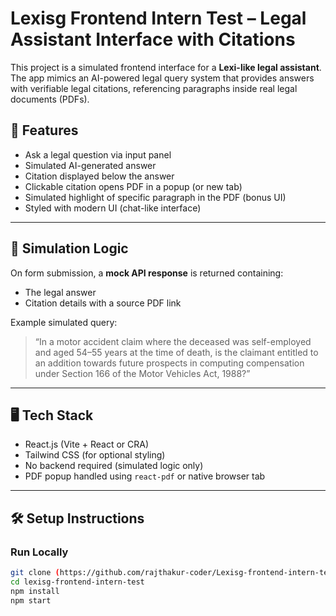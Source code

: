 # Lexisg Frontend Intern Test – Legal Assistant Interface with Citations

This project is a simulated frontend interface for a **Lexi-like legal assistant**. The app mimics an AI-powered legal query system that provides answers with verifiable legal citations, referencing paragraphs inside real legal documents (PDFs).

## 🚀 Features

- Ask a legal question via input panel
- Simulated AI-generated answer
- Citation displayed below the answer
- Clickable citation opens PDF in a popup (or new tab)
- Simulated highlight of specific paragraph in the PDF (bonus UI)
- Styled with modern UI (chat-like interface)

---

## 🧠 Simulation Logic

On form submission, a **mock API response** is returned containing:
- The legal answer
- Citation details with a source PDF link

Example simulated query:

> “In a motor accident claim where the deceased was self-employed and aged 54–55 years at the time of death, is the claimant entitled to an addition towards future prospects in computing compensation under Section 166 of the Motor Vehicles Act, 1988?”

---

## 🖥️ Tech Stack

- React.js (Vite + React or CRA)
- Tailwind CSS (for optional styling)
- No backend required (simulated logic only)
- PDF popup handled using `react-pdf` or native browser tab

---

## 🛠️ Setup Instructions

### Run Locally

```bash
git clone (https://github.com/rajthakur-coder/Lexisg-frontend-intern-test.git)
cd lexisg-frontend-intern-test
npm install
npm start
